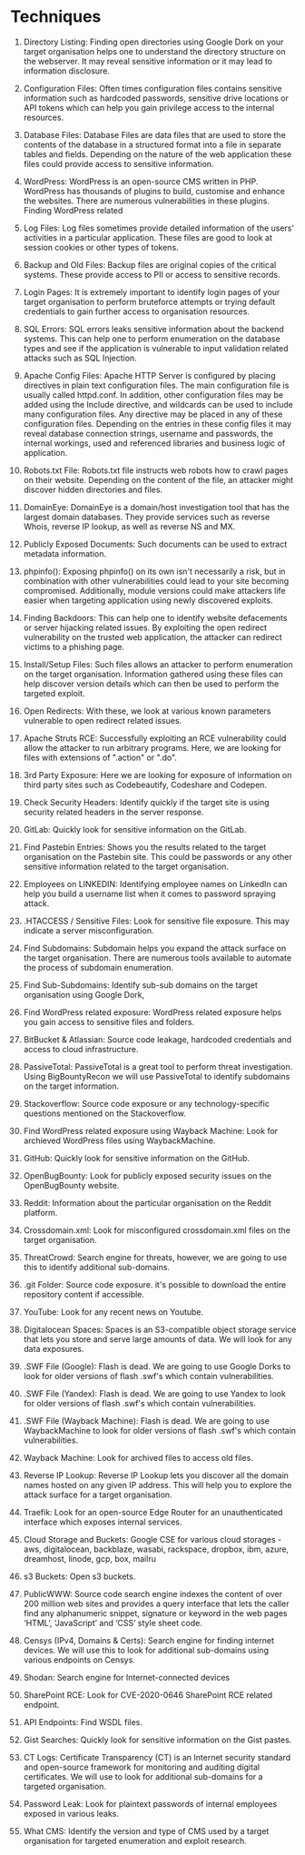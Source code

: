 # Techniques

1. Directory Listing: Finding open directories using Google Dork on your target organisation helps one to understand the directory structure on the webserver. It may reveal sensitive information or it may lead to information disclosure.

2. Configuration Files: Often times configuration files contains sensitive information such as hardcoded passwords, sensitive drive locations or API tokens which can help you gain privilege access to the internal resources.

3. Database Files: Database Files are data files that are used to store the contents of the database in a structured format into a file in separate tables and fields. Depending on the nature of the web application these files could provide access to sensitive information.

4. WordPress: WordPress is an open-source CMS written in PHP. WordPress has thousands of plugins to build, customise and enhance the websites. There are numerous vulnerabilities in these plugins. Finding WordPress related 

5. Log Files: Log files sometimes provide detailed information of the users' activities in a particular application. These files are good to look at session cookies or other types of tokens.

6. Backup and Old Files: Backup files are original copies of the critical systems. These provide access to PII or access to sensitive records.

7. Login Pages: It is extremely important to identify login pages of your target organisation to perform bruteforce attempts or trying default credentials to gain further access to organisation resources. 

8. SQL Errors: SQL errors leaks sensitive information about the backend systems. This can help one to perform enumeration on the database types and see if the application is vulnerable to input validation related attacks such as SQL Injection.

9. Apache Config Files: Apache HTTP Server is configured by placing directives in plain text configuration files. The main configuration file is usually called httpd.conf. In addition, other configuration files may be added using the Include directive, and wildcards can be used to include many configuration files. Any directive may be placed in any of these configuration files. Depending on the entries in these config files it may reveal database connection strings, username and passwords, the internal workings, used and referenced libraries and business logic of application.

10. Robots.txt File: Robots.txt file instructs web robots how to crawl pages on their website. Depending on the content of the file, an attacker might discover hidden directories and files.

11. DomainEye: DomainEye is a domain/host investigation tool that has the largest domain databases. They provide services such as reverse Whois, reverse IP lookup, as well as reverse NS and MX.

12. Publicly Exposed Documents: Such documents can be used to extract metadata information. 

13. phpinfo(): Exposing phpinfo() on its own isn't necessarily a risk, but in combination with other vulnerabilities could lead to your site becoming compromised. Additionally, module versions could make attackers life easier when targeting application using newly discovered exploits.

14. Finding Backdoors: This can help one to identify website defacements or server hijacking related issues. By exploiting the open redirect vulnerability on the trusted web application, the attacker can redirect victims to a phishing page.

15. Install/Setup Files: Such files allows an attacker to perform enumeration on the target organisation. Information gathered using these files can help discover version details which can then be used to perform the targeted exploit.

16. Open Redirects: With these, we look at various known parameters vulnerable to open redirect related issues. 

17. Apache Struts RCE: Successfully exploiting an RCE vulnerability could allow the attacker to run arbitrary programs. Here, we are looking for files with extensions of ".action" or ".do".

18. 3rd Party Exposure: Here we are looking for exposure of information on third party sites such as Codebeautify, Codeshare and Codepen.

19. Check Security Headers: Identify quickly if the target site is using security related headers in the server response.

20. GitLab: Quickly look for sensitive information on the GitLab.

21. Find Pastebin Entries: Shows you the results related to the target organisation on the Pastebin site. This could be passwords or any other sensitive information related to the target organisation. 

22. Employees on LINKEDIN: Identifying employee names on LinkedIn can help you build a username list when it comes to password spraying attack.

23. .HTACCESS / Sensitive Files: Look for sensitive file exposure. This may indicate a server misconfiguration.

24. Find Subdomains: Subdomain helps you expand the attack surface on the target organisation. There are numerous tools available to automate the process of subdomain enumeration. 

25. Find Sub-Subdomains: Identify sub-sub domains on the target organisation using Google Dork,

26. Find WordPress related exposure: WordPress related exposure helps you gain access to sensitive files and folders.

27. BitBucket & Atlassian: Source code leakage, hardcoded credentials and access to cloud infrastructure. 

28. PassiveTotal: PassiveTotal is a great tool to perform threat investigation. Using BigBountyRecon we will use PassiveTotal to identify subdomains on the target information.

29. Stackoverflow: Source code exposure or any technology-specific questions mentioned on the Stackoverflow.

30. Find WordPress related exposure using Wayback Machine: Look for archieved WordPress files using WaybackMachine.

31. GitHub: Quickly look for sensitive information on the GitHub.

32. OpenBugBounty: Look for publicly exposed security issues on the OpenBugBounty website.

33. Reddit: Information about the particular organisation on the Reddit platform.

34. Crossdomain.xml: Look for misconfigured crossdomain.xml files on the target organisation. 

35. ThreatCrowd: Search engine for threats, however, we are going to use this to identify additional sub-domains.

36. .git Folder: Source code exposure. it's possible to download the entire repository content if accessible.

37. YouTube: Look for any recent news on Youtube.

38. Digitalocean Spaces: Spaces is an S3-compatible object storage service that lets you store and serve large amounts of data. We will look for any data exposures.

39. .SWF File (Google): Flash is dead. We are going to use Google Dorks to look for older versions of flash .swf's which contain vulnerabilities. 

40. .SWF File (Yandex): Flash is dead. We are going to use Yandex to look for older versions of flash .swf's which contain vulnerabilities. 

41. .SWF File (Wayback Machine): Flash is dead. We are going to use WaybackMachine to look for older versions of flash .swf's which contain vulnerabilities. 

42. Wayback Machine: Look for archived files to access old files.

43. Reverse IP Lookup: Reverse IP Lookup lets you discover all the domain names hosted on any given IP address. This will help you to explore the attack surface for a target organisation. 

44. Traefik: Look for an open-source Edge Router for an unauthenticated interface which exposes internal services.

45. Cloud Storage and Buckets: Google CSE for various cloud storages - aws, digitalocean, backblaze, wasabi, rackspace, dropbox, ibm, azure, dreamhost, linode, gcp, box, mailru

46. s3 Buckets: Open s3 buckets.

47. PublicWWW: Source code search engine indexes the content of over 200 million web sites and provides a query interface that lets the caller find any alphanumeric snippet, signature or keyword in the web pages ‘HTML’, ‘JavaScript’ and ‘CSS’ style sheet code.

48. Censys (IPv4, Domains & Certs): Search engine for finding internet devices. We will use this to look for additional sub-domains using various endpoints on Censys.

49. Shodan: Search engine for Internet-connected devices

50. SharePoint RCE: Look for CVE-2020-0646 SharePoint RCE related endpoint.

51. API Endpoints: Find WSDL files. 

52. Gist Searches: Quickly look for sensitive information on the Gist pastes.

53. CT Logs: Certificate Transparency (CT) is an Internet security standard and open-source framework for monitoring and auditing digital certificates. We will use to look for additional sub-domains for a targeted organisation.

54. Password Leak: Look for plaintext passwords of internal employees exposed in various leaks.

55. What CMS: Identify the version and type of CMS used by a target organisation for targeted enumeration and exploit research.
